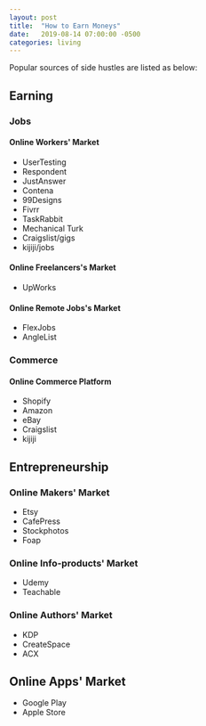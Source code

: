 ```yaml
---
layout: post
title:  "How to Earn Moneys"
date:   2019-08-14 07:00:00 -0500
categories: living
---
```


Popular sources of side hustles are listed as below:

## Earning

### Jobs

#### Online Workers' Market

* UserTesting
* Respondent
* JustAnswer
* Contena
* 99Designs
* Fivrr
* TaskRabbit
* Mechanical Turk
* Craigslist/gigs
* kijiji/jobs

#### Online Freelancers's Market

* UpWorks

#### Online Remote Jobs's Market

* FlexJobs
* AngleList

### Commerce

#### Online Commerce Platform

* Shopify
* Amazon
* eBay
* Craigslist
* kijiji

## Entrepreneurship

### Online Makers' Market

* Etsy
* CafePress
* Stockphotos
* Foap

### Online Info-products' Market

* Udemy
* Teachable

### Online Authors' Market

* KDP
* CreateSpace
* ACX

## Online Apps' Market

* Google Play
* Apple Store

[#FDA4DD]: https://www.entrepreneur.com/article/293954
[#96FE6F]: https://www.sidehustlenation.com/ideas/